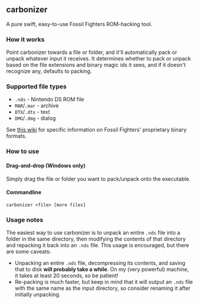 ## carbonizer
A pure swift, easy-to-use Fossil Fighters ROM-hacking tool.

### How it works
Point carbonizer towards a file or folder, and it'll automatically pack or unpack whatever input it receives.
It determines whether to pack or unpack based on the file extensions and binary magic ids it sees, and if it doesn't recognize any, defaults to packing.

### Supported file types
- `.nds` - Nintendo DS ROM file
- `MAR`/`.mar` - archive
- `DTX`/`.dtx` - text
- `DMG`/`.dmg` - dialog

See [this wiki](https://github.com/simonomi/FF1_Binary_Formats/wiki) for specific information on Fossil Fighters' proprietary binary formats.

### How to use
#### Drag-and-drop (Windows only)
Simply drag the file or folder you want to pack/unpack onto the executable.

#### Commandline
`carbonizer <file> [more files]`

### Usage notes
The easiest way to use carbonizer is to unpack an entire `.nds` file into a folder in the same directory,
then modifying the contents of that directory and repacking it back into an `.nds` file.
This usage is encouraged, but there are some caveats:
- Unpacking an entire `.nds` file, decompressing its contents, and saving that to disk **will probably take a while**.
On my (very powerful) machine, it takes at least 20 seconds, so be patient!
- Re-packing is much faster, but keep in mind that it will output an `.nds` file with the same name as the input directory, 
so consider renaming it after initially unpacking.
